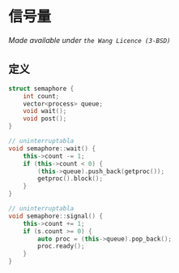# 信号量
###### Made available under ```the Wang Licence (3-BSD)```
## 定义
```cpp
struct semaphore {
    int count;
    vector<process> queue;
    void wait();
    void post();
}

// uninterruptabla
void semaphore::wait() {
    this->count -= 1;
    if (this->count < 0) {
        (this->queue).push_back(getproc());
        getproc().block();
    }
}

// uninterruptabla
void semaphore::signal() {
    this->count += 1;
    if (s.count >= 0) {
        auto proc = (this->queue).pop_back();
        proc.ready();
    }
}
```

